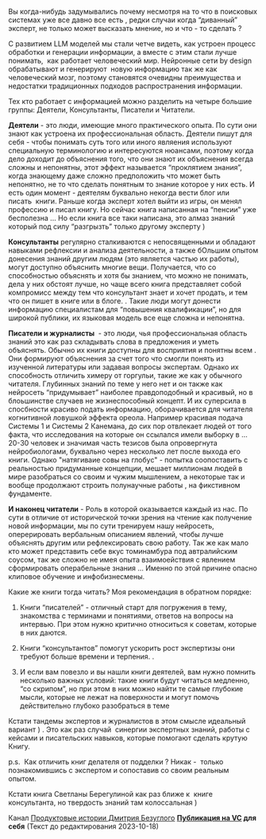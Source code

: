 Вы когда-нибудь задумывались почему несмотря на то что в поисковых системах уже все давно все есть , редки случаи когда “диванный” эксперт, не только может высказать мнение, но и что - то сделать ?

С развитием LLM моделей мы стали четче видеть, как устроен процесс обработки и генерации информации, а вместе с этим стали лучше понимать,  как работает человеческий мир. Нейронные сети by design обрабатывают и генерируют  новую информацию так же как человеческий мозг, поэтому становятся очевидны преимущества и недостатки традиционных подходов распространения информации.

Тех кто работает с информацией можно разделить на четыре большие группы:  Деятели, Консультанты, Писатели и Читатели.

**Деятели** - это люди, имеющие много практического опыта.  По сути они знают как устроена их профессиональная область. Деятели пишут для себя - чтобы понимать суть того или иного являения используют специальную терминологию и интересуются нюансами,  поэтому когда дело доходит до объяснения того, что они знают их объяснения всегда сложны и непонятны, этот эффект называется  “проклятием знания”, когда знающему даже сложно предположить что может быть непонятно, не то что сделать понятным то знание которое у них есть. И есть один момент - деятелям буквально некогда вести блог или писать  книги. Раньше когда эксперт хотел выйти из игры, он менял профессию и писал книгу. Но сейчас книга написанная на “пенсии” уже бесполезна …  Но если книга все таки написана, это алмаз знаний который под силу “разгрызть” только другому эксперту )

**Консультанты** регулярно сталкиваются с непосвященными и обладают навыками рефлексии и анализа деятельности, а также бОльшим опытом донесения знаний другим людям (это является частью их работы), могут доступно объяснить многие вещи. Получается, что со способностью объяснять и хотя бы знанием, что можно не понимать, дела у них обстоят лучше, но чаще всего книга представляет собой компромисс между тем что консультант знает и хочет продать, и тем что он пишет в книге или в блоге. . Такие люди могут донести информацию специалистам для “повышения квалификации”, но для широкой публики, их языковая модель все еще сложна и непонятна.

**Писатели и журналисты**  - это люди, чья профессиональная область знаний это как раз складывать слова в предложения и уметь объяснять. Обычно их книги доступны для восприятия и понятны всем . Они формируют объяснения за счет того что смогли понять из изученной литературы или задавая вопросы экспертам. Однако их способность отличить химеру от горгульи, такие же как у обычного читателя.  Глубинных знаний по теме у него нет и он также как нейросеть “придумывает” наиболее правдоподобный и красивый, но в блоьшинстве случаев не жизнеспособный концепт. И их суперсила в спосбности красиво подать информацию, оборачивается для читателя когнитивной ловушкой эффекта ореола. Например красивая подача Системы 1 и Системы 2 Канемана, до сих пор отвлекает людей от того факта, что исследования на которые он ссылался имели выборку в … 20-30 человек и значимая часть тезисов была опровергнута нейробиологами, буквально через несколько лет после выхода его книги. Однако "натягиваие совы на глобус" - попытка соопоставить с реальностью придуманные концепции, мешает миллионам людей в мире разобраться со своим и чужим мышлением, а некоторые так и вообще продолжают строить полунаучные работы , на фикстивном фундаменте. 

**И наконец читатели** - Роль в которой оказывается каждый из нас. По сути в отличие от исторической точки зрения на чтение как получение новой информации,  мы по сути тренируем нашу нейросеть, оперерировать вербальным описанием явлений, чтобы лучше объяснять другим или рефлексировать свою работу. Так же как мало кто может представить себе вкус томинамбура под автралийским соусом, так же сложно не имея опыта взаимоействия с явлением сформировать операбельные знания ... Именно по этой причине опасно клиповое обучение и инфобизнесмены.

Какие же книги тогда читать? Моя рекомендация в обратном порядке:

1. Книги “писателей” - отличный старт для погружения в тему, знакомства с терминами и понятиями, ответов на вопросы на интервью. При этом нужно критично относиться к советам, которые в них даются.

1. Книги “консультантов” помогут ускорить рост экспертизы они требуют больше времени и терпения. .

1. И если вам повезло и вы нашли книги деятелей, вам нужно помнить несколько важных условий: такие книги будут читаться медленно, “со скрипом”, но при этом в них можно найти те самые глубокие мысли, которые не лежат на поверхности и могут помочь действительно глубоко разобраться в теме

Кстати тандемы экспертов и журналистов в этом смысле идеальный вариант ) . Это как раз случай  синергии экспертных знаний, работы с кейсами и писательских навыков, которые помогают сделать крутую Книгу.

p.s.  Как отличить книг делателя от подделки ? Никак -  только познакомившись с экспертом и сопоставив со своим реальным опытом.

Кстати книга Светланы Берегулиной как раз ближе к  книге консультанта, но твердость знаний там колоссальная )

Канал [Продуктовые истории Дмитрия Безуглого](https://t.me/product_advices)
**[Публикация на VC](https://vc.ru/education/883385-pisat-dlya-sebya-dlya-drugih-ili-za-dengi) для себя**
(Текст до редактирования 2023-10-18)
